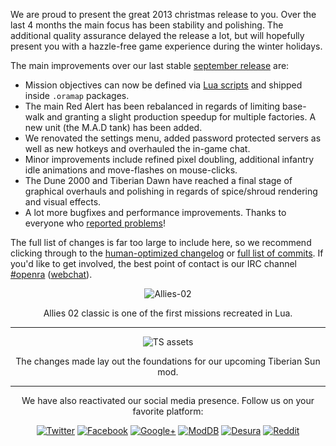 We are proud to present the great 2013 christmas release to you. Over the last 4 months the main focus has been stability and polishing. The additional quality assurance delayed the release a lot, but will hopefully present you with a hazzle-free game experience during the winter holidays.

The main improvements over our last stable [september release](/news/release-20130915/) are:

   - Mission objectives can now be defined via [Lua scripts](https://github.com/OpenRA/OpenRA/wiki/Map-scripting) and shipped inside `.oramap` packages.
   - The main Red Alert has been rebalanced in regards of limiting base-walk and granting a slight production speedup for multiple factories. A new unit (the M.A.D tank) has been added.
   - We renovated the settings menu, added password protected servers as well as new hotkeys and overhauled the in-game chat.
   - Minor improvements include refined pixel doubling, additional infantry idle animations and move-flashes on mouse-clicks.
   - The Dune 2000 and Tiberian Dawn have reached a final stage of graphical overhauls and polishing in regards of spice/shroud rendering and visual effects.
   - A lot more bugfixes and performance improvements. Thanks to everyone who [reported problems](http://bugs.open-ra.org)!

The full list of changes is far too large to include here, so we recommend clicking through to the [human-optimized changelog](https://github.com/OpenRA/OpenRA/blob/release-20131221/CHANGELOG) or [full list of commits](https://github.com/OpenRA/OpenRA/compare/release-20130915...release-20131221).
If you'd like to get involved, the best point of contact is our IRC channel [#openra](irc://chat.freenode.net/openra) ([webchat](http://webchat.freenode.net/?channels=openra)).

<div style="text-align:center" markdown="1">

![Allies-02](/images/news/20131221-allies02.png)

Allies 02 classic is one of the first missions recreated in Lua.

---

![TS assets](/images/news/20131221-ts-nthand.png)

The changes made lay out the foundations for our upcoming Tiberian Sun mod.

---

We have also reactivated our social media presence. Follow us on your favorite platform:

<a href="http://twitter.com/openRA"><img src="/images/social/twitter-icon.png" alt="Twitter" /></a><span> </span><a href="https://www.facebook.com/openra"><img src="/images/social/facebook-icon.png" alt="Facebook" /></a> <a href="https://plus.google.com/100332364931123881367"><img src="/images/social/google-plus-icon.png" alt="Google+" /></a><span> </span><a href="http://www.moddb.com/games/openra"><img src="/images/social/moddb-icon.png" alt="ModDB" /></a><span> </span><a href="http://www.desura.com/games/openra"><img src="/images/social/desura-icon.png" alt="Desura" /></a><span> <a href="http://www.reddit.com/r/openra"><img src="/images/social/reddit-icon.png" alt="Reddit" /></a></span>

</div>